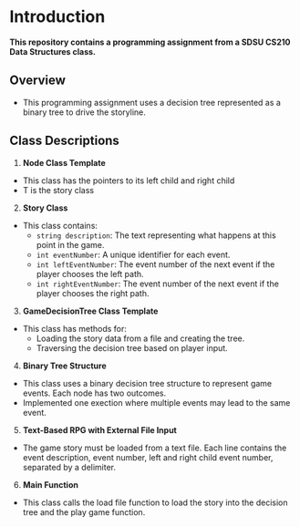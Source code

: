 # Introduction

**This repository contains a programming assignment from a SDSU CS210 Data Structures class.**

## Overview
- This programming assignment uses a decision tree represented as a binary tree to drive the storyline.

## Class Descriptions
1. **Node Class Template**
  - This class has the pointers to its left child and right child
  - T is the story class
2. **Story Class**
  - This class contains:
    - `string description`: The text representing what happens at this point in the game.
    - `int eventNumber`: A unique identifier for each event.
    - `int leftEventNumber`: The event number of the next event if the player chooses the left path.
    - `int rightEventNumber`: The event number of the next event if the player chooses the right path.
3. **GameDecisionTree Class Template**
  - This class has methods for:
    - Loading the story data from a file and creating the tree.
    - Traversing the decision tree based on player input.
4. **Binary Tree Structure**
  - This class uses a binary decision tree structure to represent game events. Each node has two outcomes.
  - Implemented one exection where multiple events may lead to the same event.
5. **Text-Based RPG with External File Input**
  - The game story must be loaded from a text file. Each line contains the event description, event number, left and right child event number, separated by a delimiter.
6. **Main Function**
  - This class calls the load file function to load the story into the decision tree and the play game function.
